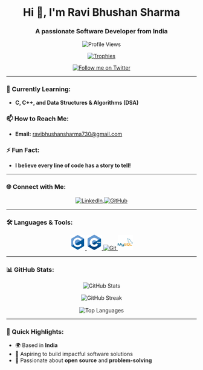 <h1 align="center">Hi 👋, I'm Ravi Bhushan Sharma</h1>
<h3 align="center">A passionate Software Developer from India</h3>

<p align="center">
  <img src="https://komarev.com/ghpvc/?username=techiers&label=Profile%20views&color=0e75b6&style=flat" alt="Profile Views" />
</p>

<p align="center">
  <a href="https://github.com/ryo-ma/github-profile-trophy">
    <img src="https://github-profile-trophy.vercel.app/?username=techiers&theme=onedark&row=1&column=6" alt="Trophies" />
  </a>
</p>

<p align="center">
  <a href="https://twitter.com/" target="_blank">
    <img src="https://img.shields.io/twitter/follow/techiers?logo=twitter&style=for-the-badge" alt="Follow me on Twitter" />
  </a>
</p>

---

### 🌱 Currently Learning:
- **C, C++, and Data Structures & Algorithms (DSA)**

### 📫 How to Reach Me:
- **Email:** [ravibhushansharma730@gmail.com](mailto:ravibhushansharma730@gmail.com)

### ⚡ Fun Fact:
- **I believe every line of code has a story to tell!**

---

### 🌐 Connect with Me:

<p align="center">
  <a href="https://linkedin.com/in/techiers" target="_blank">
    <img align="center" src="https://raw.githubusercontent.com/rahuldkjain/github-profile-readme-generator/master/src/images/icons/Social/linked-in-alt.svg" alt="LinkedIn" height="30" width="40" />
  </a>
  <a href="https://github.com/techiers" target="_blank">
    <img align="center" src="https://raw.githubusercontent.com/rahuldkjain/github-profile-readme-generator/master/src/images/icons/Social/github.svg" alt="GitHub" height="30" width="40" />
  </a>
</p>

---

### 🛠 Languages & Tools:

<p align="center">
  <a href="https://www.cprogramming.com/" target="_blank" rel="noreferrer">
    <img src="https://raw.githubusercontent.com/devicons/devicon/master/icons/c/c-original.svg" alt="C" width="40" height="40"/>
  </a>
  <a href="https://www.w3schools.com/cpp/" target="_blank" rel="noreferrer">
    <img src="https://raw.githubusercontent.com/devicons/devicon/master/icons/cplusplus/cplusplus-original.svg" alt="C++" width="40" height="40"/>
  </a>
  <a href="https://git-scm.com/" target="_blank" rel="noreferrer">
    <img src="https://www.vectorlogo.zone/logos/git-scm/git-scm-icon.svg" alt="Git" width="40" height="40"/>
  </a>
  <a href="https://www.mysql.com/" target="_blank" rel="noreferrer">
    <img src="https://raw.githubusercontent.com/devicons/devicon/master/icons/mysql/mysql-original-wordmark.svg" alt="MySQL" width="40" height="40"/>
  </a>
</p>

---

### 📊 GitHub Stats:

<p align="center">
  <img align="center" src="https://github-readme-stats.vercel.app/api?username=techiers&show_icons=true&theme=onedark&locale=en" alt="GitHub Stats" />
</p>

<p align="center">
  <img align="center" src="https://github-readme-streak-stats.herokuapp.com/?user=techiers&theme=onedark" alt="GitHub Streak" />
</p>

<p align="center">
  <img align="center" src="https://github-readme-stats.vercel.app/api/top-langs?username=techiers&show_icons=true&theme=onedark&locale=en&layout=compact" alt="Top Languages" />
</p>

---

### 🚀 Quick Highlights:
- 🌍 Based in **India**
- 🎯 Aspiring to build impactful software solutions
- 📘 Passionate about **open source** and **problem-solving**
